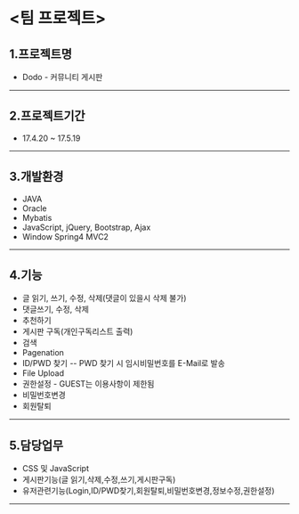 # <팀 프로젝트>


## 1.프로젝트명
* Dodo - 커뮤니티 게시판

---

## 2.프로젝트기간
* 17.4.20 ~ 17.5.19

---

## 3.개발환경
* JAVA
* Oracle
* Mybatis
* JavaScript, jQuery, Bootstrap, Ajax
* Window Spring4 MVC2

---

## 4.기능
* 글 읽기, 쓰기, 수정, 삭제(댓글이 있을시 삭제 불가)
* 댓글쓰기, 수정, 삭제 
* 추천하기
* 게시판 구독(개인구독리스트 출력)
* 검색
* Pagenation
* ID/PWD 찾기 
--  PWD 찾기 시 임시비밀번호를 E-Mail로 발송
* File Upload
* 권한설정 - GUEST는 이용사항이 제한됨 
* 비밀번호변경
* 회원탈퇴

---

## 5.담당업무
* CSS 및 JavaScript
* 게시판기능(글 읽기,삭제,수정,쓰기,게시판구독)
* 유저관련기능(Login,ID/PWD찾기,회원탈퇴,비밀번호변경,정보수정,권한설정)

---




